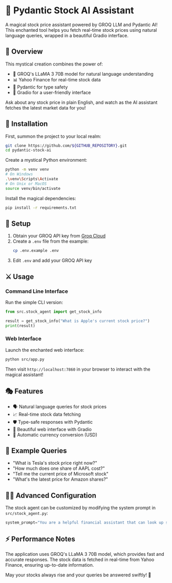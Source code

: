 # 🚀 Pydantic Stock AI Assistant

A magical stock price assistant powered by GROQ LLM and Pydantic AI! This enchanted tool helps you fetch real-time stock prices using natural language queries, wrapped in a beautiful Gradio interface.

## 🌟 Overview

This mystical creation combines the power of:
- 🤖 GROQ's LLaMA 3 70B model for natural language understanding
- 📊 Yahoo Finance for real-time stock data
- 🎯 Pydantic for type safety
- 🌈 Gradio for a user-friendly interface

Ask about any stock price in plain English, and watch as the AI assistant fetches the latest market data for you!

## 🏰 Installation

First, summon the project to your local realm:

```bash
git clone https://github.com/${GITHUB_REPOSITORY}.git
cd pydantic-stock-ai
```

Create a mystical Python environment:

```bash
python -m venv venv
# On Windows
.\venv\Scripts\Activate
# On Unix or MacOS
source venv/bin/activate
```

Install the magical dependencies:

```bash
pip install -r requirements.txt
```

## 🔮 Setup

1. Obtain your GROQ API key from [Groq Cloud](https://console.groq.com)
2. Create a `.env` file from the example:
   ```bash
   cp .env.example .env
   ```
3. Edit `.env` and add your GROQ API key

## ⚔️ Usage

### Command Line Interface

Run the simple CLI version:

```python
from src.stock_agent import get_stock_info

result = get_stock_info("What is Apple's current stock price?")
print(result)
```

### Web Interface

Launch the enchanted web interface:

```bash
python src/app.py
```

Then visit `http://localhost:7860` in your browser to interact with the magical assistant!

## 🎭 Features

- 🗣️ Natural language queries for stock prices
- 📈 Real-time stock data fetching
- 🛡️ Type-safe responses with Pydantic
- 🎨 Beautiful web interface with Gradio
- 🔄 Automatic currency conversion (USD)

## 📜 Example Queries

- "What is Tesla's stock price right now?"
- "How much does one share of AAPL cost?"
- "Tell me the current price of Microsoft stock"
- "What's the latest price for Amazon shares?"

## 🧙‍♂️ Advanced Configuration

The stock agent can be customized by modifying the system prompt in `src/stock_agent.py`:

```python
system_prompt="You are a helpful financial assistant that can look up stock prices. Use the get_stock_price tool to fetch current data."
```

## ⚡ Performance Notes

The application uses GROQ's LLaMA 3 70B model, which provides fast and accurate responses. The stock data is fetched in real-time from Yahoo Finance, ensuring up-to-date information.

May your stocks always rise and your queries be answered swiftly! 🌟
